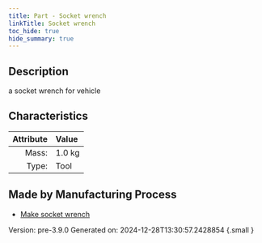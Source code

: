 ```yaml
---
title: Part - Socket wrench
linkTitle: Socket wrench
toc_hide: true
hide_summary: true
---
```


## Description
a socket wrench for vehicle

## Characteristics

| Attribute      | Value |
|--------:|:------|
|Mass:|1.0 kg|
|Type:|Tool|

## Made by Manufacturing Process

- [Make socket wrench](/docs/definitions/process/make-socket-wrench)



Version: pre-3.9.0 Generated on: 2024-12-28T13:30:57.2428854
{.small }

